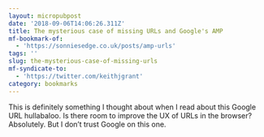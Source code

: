 ```yaml
---
layout: micropubpost
date: '2018-09-06T14:06:26.311Z'
title: The mysterious case of missing URLs and Google's AMP
mf-bookmark-of:
  - 'https://sonniesedge.co.uk/posts/amp-urls'
tags: ''
slug: the-mysterious-case-of-missing-urls
mf-syndicate-to:
  - 'https://twitter.com/keithjgrant'
category: bookmarks
---
```

This is definitely something I thought about when I read about this Google URL hullabaloo. Is there room to improve the UX of URLs in the browser? Absolutely. But I don’t trust Google on this one.
